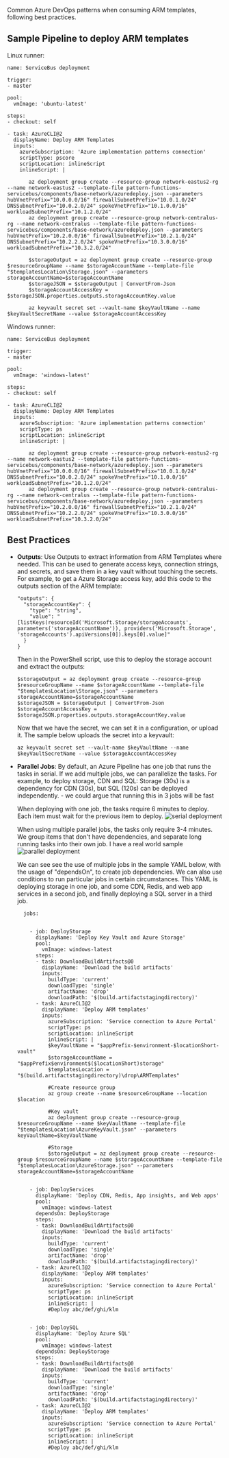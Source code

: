 Common Azure DevOps patterns when consuming ARM templates, following best practices.

## Sample Pipeline to deploy ARM templates

Linux runner:

    name: ServiceBus deployment

    trigger: 
    - master
    
    pool:
      vmImage: 'ubuntu-latest'
    
    steps:
    - checkout: self  
    
    - task: AzureCLI@2
      displayName: Deploy ARM Templates
      inputs:
        azureSubscription: 'Azure implementation patterns connection'
        scriptType: pscore
        scriptLocation: inlineScript
        inlineScript: | 
       
           az deployment group create --resource-group network-eastus2-rg --name network-eastus2 --template-file pattern-functions-servicebus/components/base-network/azuredeploy.json --parameters hubVnetPrefix="10.0.0.0/16" firewallSubnetPrefix="10.0.1.0/24" DNSSubnetPrefix="10.0.2.0/24" spokeVnetPrefix="10.1.0.0/16" workloadSubnetPrefix="10.1.2.0/24"
           az deployment group create --resource-group network-centralus-rg --name network-centralus --template-file pattern-functions-servicebus/components/base-network/azuredeploy.json --parameters hubVnetPrefix="10.2.0.0/16" firewallSubnetPrefix="10.2.1.0/24" DNSSubnetPrefix="10.2.2.0/24" spokeVnetPrefix="10.3.0.0/16" workloadSubnetPrefix="10.3.2.0/24"
           
           $storageOutput = az deployment group create --resource-group $resourceGroupName --name $storageAccountName --template-file "$templatesLocation\Storage.json" --parameters storageAccountName=$storageAccountName
           $storageJSON = $storageOutput | ConvertFrom-Json
           $storageAccountAccessKey = $storageJSON.properties.outputs.storageAccountKey.value

           az keyvault secret set --vault-name $keyVaultName --name $keyVaultSecretName --value $storageAccountAccessKey 

Windows runner:

    name: ServiceBus deployment

    trigger: 
    - master
    
    pool:
      vmImage: 'windows-latest'
    
    steps:
    - checkout: self  
    
    - task: AzureCLI@2
      displayName: Deploy ARM Templates
      inputs:
        azureSubscription: 'Azure implementation patterns connection'
        scriptType: ps
        scriptLocation: inlineScript
        inlineScript: | 
       
           az deployment group create --resource-group network-eastus2-rg --name network-eastus2 --template-file pattern-functions-servicebus/components/base-network/azuredeploy.json --parameters hubVnetPrefix="10.0.0.0/16" firewallSubnetPrefix="10.0.1.0/24" DNSSubnetPrefix="10.0.2.0/24" spokeVnetPrefix="10.1.0.0/16" workloadSubnetPrefix="10.1.2.0/24"
           az deployment group create --resource-group network-centralus-rg --name network-centralus --template-file pattern-functions-servicebus/components/base-network/azuredeploy.json --parameters hubVnetPrefix="10.2.0.0/16" firewallSubnetPrefix="10.2.1.0/24" DNSSubnetPrefix="10.2.2.0/24" spokeVnetPrefix="10.3.0.0/16" workloadSubnetPrefix="10.3.2.0/24"


## Best Practices
- **Outputs**: Use Outputs to extract information from ARM Templates where needed. This can be used to generate access keys, connection strings, and secrets, and save them in a key vault without touching the secrets. For example, to get a Azure Storage access key, add this code to the outputs section of the ARM template:

      "outputs": {
        "storageAccountKey": {
          "type": "string",
          "value": "[listKeys(resourceId('Microsoft.Storage/storageAccounts', parameters('storageAccountName')), providers('Microsoft.Storage', 'storageAccounts').apiVersions[0]).keys[0].value]"
        }
      }

  Then in the PowerShell script, use this to deploy the storage account and extract the outputs:

      $storageOutput = az deployment group create --resource-group $resourceGroupName --name $storageAccountName --template-file "$templatesLocation\Storage.json" --parameters storageAccountName=$storageAccountName
      $storageJSON = $storageOutput | ConvertFrom-Json
      $storageAccountAccessKey = $storageJSON.properties.outputs.storageAccountKey.value

  Now that we have the secret, we can set it in a configuration, or upload it. The sample below uploads the secret into a keyvault:

      az keyvault secret set --vault-name $keyVaultName --name $keyVaultSecretName --value $storageAccountAccessKey 

    
- **Parallel Jobs**: By default, an Azure Pipeline has one job that runs the tasks in serial. If we add multiple jobs, we can parallelize the tasks. For example, to deploy storage, CDN and SQL: Storage (30s) is a dependency for CDN (30s), but SQL (120s) can be deployed independently. - we could argue that running this in 3 jobs will be fast

    When deploying with one job, the tasks require 6 minutes to deploy. Each item must wait for the previous item to deploy.
    ![serial deployment](https://github.com/microsoft/implementation-patterns/blob/main/azure-pipelines/serialJobPipelines.png)
    
    When using multiple parallel jobs, the tasks only require 3-4 minutes. We group items that don't have dependencies, and separate long running tasks into their own job. I have a real world sample 
    ![parallel deployment](https://github.com/microsoft/implementation-patterns/blob/main/azure-pipelines/parallelJobPipelines.png)
    
    We can see see the use of multiple jobs in the sample YAML below, with the usage of "dependsOn", to create job dependencies. We can also use conditions to run particular jobs in certain circumstances. This YAML is deploying storage in one job, and some CDN, Redis, and web app services in a second job, and finally deploying a SQL server in a third job.
    
        jobs:


          - job: DeployStorage
            displayName: 'Deploy Key Vault and Azure Storage'
            pool:
              vmImage: windows-latest
            steps:
            - task: DownloadBuildArtifacts@0
              displayName: 'Download the build artifacts'
              inputs:
                buildType: 'current'
                downloadType: 'single'
                artifactName: 'drop'
                downloadPath: '$(build.artifactstagingdirectory)'
            - task: AzureCLI@2
              displayName: 'Deploy ARM templates'
              inputs:
                azureSubscription: 'Service connection to Azure Portal'
                scriptType: ps
                scriptLocation: inlineScript
                inlineScript: |             
                $keyVaultName = "$appPrefix-$environment-$locationShort-vault"
                $storageAccountName = "$appPrefix$environment$($locationShort)storage"
                $templatesLocation = "$(build.artifactstagingdirectory)\drop\ARMTemplates"
               
                #Create resource group
                az group create --name $resourceGroupName --location $location 
                
                #Key vault
                az deployment group create --resource-group $resourceGroupName --name $keyVaultName --template-file "$templatesLocation\AzureKeyVault.json" --parameters keyVaultName=$keyVaultName
                
                #Storage
                $storageOutput = az deployment group create --resource-group $resourceGroupName --name $storageAccountName --template-file "$templatesLocation\AzureStorage.json" --parameters storageAccountName=$storageAccountName
 

          - job: DeployServices
            displayName: 'Deploy CDN, Redis, App insights, and Web apps'
            pool:
              vmImage: windows-latest
            dependsOn: DeployStorage
            steps:
            - task: DownloadBuildArtifacts@0
              displayName: 'Download the build artifacts'
              inputs:
                buildType: 'current'
                downloadType: 'single'
                artifactName: 'drop'
                downloadPath: '$(build.artifactstagingdirectory)'
            - task: AzureCLI@2
              displayName: 'Deploy ARM templates'
              inputs:
                azureSubscription: 'Service connection to Azure Portal'
                scriptType: ps
                scriptLocation: inlineScript
                inlineScript: |             
                #Deploy abc/def/ghi/klm


          - job: DeploySQL
            displayName: 'Deploy Azure SQL'
            pool:
              vmImage: windows-latest
            dependsOn: DeployStorage
            steps:
            - task: DownloadBuildArtifacts@0
              displayName: 'Download the build artifacts'
              inputs:
                buildType: 'current'
                downloadType: 'single'
                artifactName: 'drop'
                downloadPath: '$(build.artifactstagingdirectory)'
            - task: AzureCLI@2
              displayName: 'Deploy ARM templates'
              inputs:
                azureSubscription: 'Service connection to Azure Portal'
                scriptType: ps
                scriptLocation: inlineScript
                inlineScript: |             
                #Deploy abc/def/ghi/klm


